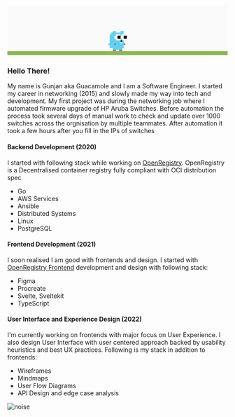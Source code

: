 ![gopher](https://raw.githubusercontent.com/guacamole/guacamole/master/mariogopher.gif)
### Hello There!
My name is Gunjan aka Guacamole and I am a Software Engineer. I started my career in networking (2015) and slowly made my way into tech and development. My first project was during the networking job where I automated firmware upgrade of HP Aruba Switches. Before automation the process took several days of manual work to check and update over 1000 switches across the orgnisation by multiple teammates. After automation it took a few hours after you fill in the IPs of switches

#### Backend Development (2020)
I started with following stack while working on [OpenRegistry](https://github.com/containerish/OpenRegistry). OpenRegistry is a Decentralised container registry fully compliant with OCI distribution spec
* Go
* AWS Services
* Ansible
* Distributed Systems
* Linux 
* PostgreSQL

#### Frontend Development (2021)
I soon realised I am good with frontends and design. I started with [OpenRegistry Frontend](https://preview.openregistry.dev) development and design with following stack:
* Figma
* Procreate
* Svelte, Sveltekit
* TypeScript

#### User Interface and Experience Design (2022)
I'm currently working on frontends with major focus on User Experience. I also design User Interface with user centered approach backed by usability heuristics and best UX practices. Following is my stack in addition to frontends:
* Wireframes
* Mindmaps
* User Flow Diagrams
* API Design and edge case analysis

![noise](https://github.com/guacamole/guacamole/assets/68041753/0b45e87f-d6d4-447c-8143-c4024012d91b)
